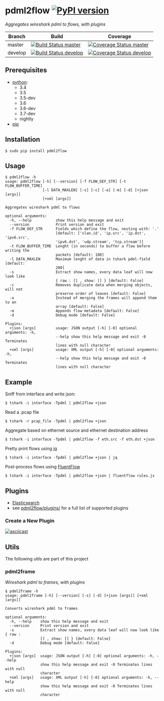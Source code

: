 # pdml2flow [![PyPI version](https://badge.fury.io/py/pdml2flow.svg)](https://badge.fury.io/py/pdml2flow) 
_Aggregates wireshark pdml to flows, with plugins_

| Branch  | Build  | Coverage |
| ------- | ------ | -------- |
| master  | [![Build Status master]](https://travis-ci.org/Enteee/pdml2flow) | [![Coverage Status master]](https://coveralls.io/github/Enteee/pdml2flow?branch=master) |
| develop  | [![Build Status develop]](https://travis-ci.org/Enteee/pdml2flow) | [![Coverage Status develop]](https://coveralls.io/github/Enteee/pdml2flow?branch=develop) |

## Prerequisites
* [python]:
  - 3.4
  - 3.5
  - 3.5-dev
  - 3.6
  - 3.6-dev
  - 3.7-dev
  - nightly
* [pip](https://pypi.python.org/pypi/pip)

## Installation
```shell
$ sudo pip install pdml2flow
```

## Usage
```shell
$ pdml2flow -h
usage: pdml2flow [-h] [--version] [-f FLOW_DEF_STR] [-t FLOW_BUFFER_TIME]
                 [-l DATA_MAXLEN] [-s] [-c] [-a] [-m] [-d] [+json [args]]
                 [+xml [args]]

Aggregates wireshark pdml to flows

optional arguments:
  -h, --help           show this help message and exit
  --version            Print version and exit
  -f FLOW_DEF_STR      Fields which define the flow, nesting with: '.'
                       [default: ['vlan.id', 'ip.src', 'ip.dst', 'ipv6.src',
                       'ipv6.dst', 'udp.stream', 'tcp.stream']]
  -t FLOW_BUFFER_TIME  Lenght (in seconds) to buffer a flow before writing the
                       packets [default: 180]
  -l DATA_MAXLEN       Maximum lenght of data in tshark pdml-field [default:
                       200]
  -s                   Extract show names, every data leaf will now look like
                       { raw : [] , show: [] } [default: False]
  -c                   Removes duplicate data when merging objects, will not
                       preserve order of leaves [default: False]
  -a                   Instead of merging the frames will append them to an
                       array [default: False]
  -m                   Appends flow metadata [default: False]
  -d                   Debug mode [default: False]

Plugins:
  +json [args]         usage: JSON output [-h] [-0] optional arguments: -h,
                       --help show this help message and exit -0 Terminates
                       lines with null character
  +xml [args]          usage: XML output [-h] [-0] optional arguments: -h,
                       --help show this help message and exit -0 Terminates
                       lines with null character
```

## Example
Sniff from interface and write json:
```shell
$ tshark -i interface -Tpdml | pdml2flow +json
```

Read a .pcap file
```shell
$ tshark -r pcap_file -Tpdml | pdml2flow +json
```

Aggregate based on ethernet source and ethernet destination address
```shell
$ tshark -i interface -Tpdml | pdml2flow -f eth.src -f eth.dst +json
```

Pretty print flows using [jq]
```shell
$ tshark -i interface -Tpdml | pdml2flow +json | jq
```

Post-process flows using [FluentFlow]
```shell
$ tshark -i interface -Tpdml | pdml2flow +json | fluentflow rules.js
```

## Plugins

* [Elasticsearch](https://github.com/Enteee/pdml2flow-elasticsearch)
* see [pdml2flow/plugins/](pdml2flow/plugins/) for a full list of supported plugins

### Create a New Plugin

[![asciicast](https://asciinema.org/a/208963.png)](https://asciinema.org/a/208963)

## Utils

The following utils are part of this project

### pdml2frame
_Wireshark pdml to frames, with plugins_

```shell
$ pdml2frame -h
usage: pdml2frame [-h] [--version] [-s] [-d] [+json [args]] [+xml [args]]

Converts wireshark pdml to frames

optional arguments:
  -h, --help    show this help message and exit
  --version     Print version and exit
  -s            Extract show names, every data leaf will now look like { raw :
                [] , show: [] } [default: False]
  -d            Debug mode [default: False]

Plugins:
  +json [args]  usage: JSON output [-h] [-0] optional arguments: -h, --help
                show this help message and exit -0 Terminates lines with null
                character
  +xml [args]   usage: XML output [-h] [-0] optional arguments: -h, --help
                show this help message and exit -0 Terminates lines with null
                character
```

[python]: https://www.python.org/
[wireshark]: https://www.wireshark.org/
[dict2xml]: https://github.com/delfick/python-dict2xml
[jq]: https://stedolan.github.io/jq/
[FluentFlow]: https://github.com/t-moe/FluentFlow

[Build Status master]: https://travis-ci.org/Enteee/pdml2flow.svg?branch=master
[Coverage Status master]: https://coveralls.io/repos/github/Enteee/pdml2flow/badge.svg?branch=master
[Build Status develop]: https://travis-ci.org/Enteee/pdml2flow.svg?branch=develop
[Coverage Status develop]: https://coveralls.io/repos/github/Enteee/pdml2flow/badge.svg?branch=develop
